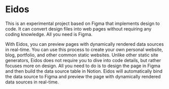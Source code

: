 # Eidos
This is an experimental project based on Figma that implements design to code. It can convert design files into web pages without requiring any coding knowledge. All you need is Figma.

With Eidos, you can preview pages with dynamically rendered data sources in real-time. You can use this process to create your own personal website, blog, portfolio, and other common static websites. Unlike other static site generators, Eidos does not require you to dive into code details, but rather focuses more on design. All you need to do is to design the page in Figma and then build the data source table in Notion. Eidos will automatically bind the data source to Figma and preview the page with dynamically rendered data sources in real-time.